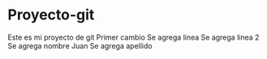 # Proyecto-git
Este es mi proyecto de git
Primer cambio
Se agrega linea
Se agrega linea 2
Se agrega nombre Juan
Se agrega apellido 